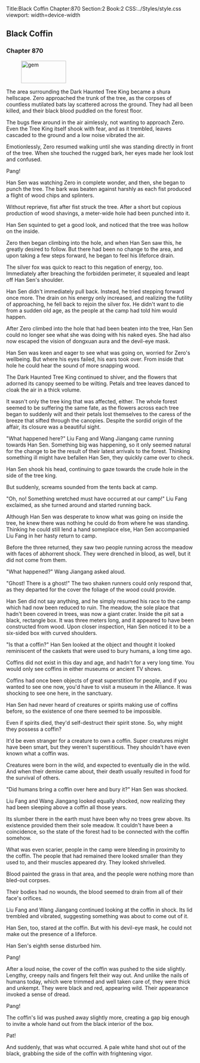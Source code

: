 Title:Black Coffin 
Chapter:870 
Section:2 
Book:2 
CSS:../Styles/style.css 
viewport: width=device-width
  
## Black Coffin
### Chapter 870 
<figure>
	<img src="../Images/gem.gif" alt="gem" id="gem" width="120" height="60" />
</figure>
  

  
  The area surrounding the Dark Haunted Tree King became a shura hellscape. Zero approached the trunk of the tree, as the corpses of countless mutilated bats lay scattered across the ground. They had all been killed, and their black blood puddled on the forest floor.

The bugs flew around in the air aimlessly, not wanting to approach Zero. Even the Tree King itself shook with fear, and as it trembled, leaves cascaded to the ground and a low noise vibrated the air.

Emotionlessly, Zero resumed walking until she was standing directly in front of the tree. When she touched the rugged bark, her eyes made her look lost and confused.

Pang!

Han Sen was watching Zero in complete wonder, and then, she began to punch the tree. The bark was beaten against harshly as each fist produced a flight of wood chips and splinters.

Without reprieve, fist after fist struck the tree. After a short but copious production of wood shavings, a meter-wide hole had been punched into it.

Han Sen squinted to get a good look, and noticed that the tree was hollow on the inside.

Zero then began climbing into the hole, and when Han Sen saw this, he greatly desired to follow. But there had been no change to the area, and upon taking a few steps forward, he began to feel his lifeforce drain.

The silver fox was quick to react to this negation of energy, too. Immediately after breaching the forbidden perimeter, it squealed and leapt off Han Sen's shoulder.

Han Sen didn't immediately pull back. Instead, he tried stepping forward once more. The drain on his energy only increased, and realizing the futility of approaching, he fell back to rejoin the silver fox. He didn't want to die from a sudden old age, as the people at the camp had told him would happen.

After Zero climbed into the hole that had been beaten into the tree, Han Sen could no longer see what she was doing with his naked eyes. She had also now escaped the vision of dongxuan aura and the devil-eye mask.

Han Sen was keen and eager to see what was going on, worried for Zero's wellbeing. But where his eyes failed, his ears took over. From inside that hole he could hear the sound of more snapping wood.

The Dark Haunted Tree King continued to shiver, and the flowers that adorned its canopy seemed to be wilting. Petals and tree leaves danced to cloak the air in a thick volume.

It wasn't only the tree king that was affected, either. The whole forest seemed to be suffering the same fate, as the flowers across each tree began to suddenly wilt and their petals lost themselves to the caress of the breeze that sifted through the canopies. Despite the sordid origin of the affair, its closure was a beautiful sight.

"What happened here?" Liu Fang and Wang Jiangang came running towards Han Sen. Something big was happening, so it only seemed natural for the change to be the result of their latest arrivals to the forest. Thinking something ill might have befallen Han Sen, they quickly came over to check.

Han Sen shook his head, continuing to gaze towards the crude hole in the side of the tree king.

But suddenly, screams sounded from the tents back at camp.

"Oh, no! Something wretched must have occurred at our camp!" Liu Fang exclaimed, as she turned around and started running back.

Although Han Sen was desperate to know what was going on inside the tree, he knew there was nothing he could do from where he was standing. Thinking he could still lend a hand someplace else, Han Sen accompanied Liu Fang in her hasty return to camp.

Before the three returned, they saw two people running across the meadow with faces of abhorrent shock. They were drenched in blood, as well, but it did not come from them.

"What happened?" Wang Jiangang asked aloud.

"Ghost! There is a ghost!" The two shaken runners could only respond that, as they departed for the cover the foliage of the wood could provide.

Han Sen did not say anything, and he simply resumed his race to the camp which had now been reduced to ruin. The meadow, the sole place that hadn't been covered in trees, was now a giant crater. Inside the pit sat a black, rectangle box. It was three meters long, and it appeared to have been constructed from wood. Upon closer inspection, Han Sen noticed it to be a six-sided box with curved shoulders.

"Is that a coffin?" Han Sen looked at the object and thought it looked reminiscent of the caskets that were used to bury humans, a long time ago.

Coffins did not exist in this day and age, and hadn't for a very long time. You would only see coffins in either museums or ancient TV shows.

Coffins had once been objects of great superstition for people, and if you wanted to see one now, you'd have to visit a museum in the Alliance. It was shocking to see one here, in the sanctuary.

Han Sen had never heard of creatures or spirits making use of coffins before, so the existence of one there seemed to be impossible.

Even if spirits died, they'd self-destruct their spirit stone. So, why might they possess a coffin?

It'd be even stranger for a creature to own a coffin. Super creatures might have been smart, but they weren't superstitious. They shouldn't have even known what a coffin was.

Creatures were born in the wild, and expected to eventually die in the wild. And when their demise came about, their death usually resulted in food for the survival of others.

"Did humans bring a coffin over here and bury it?" Han Sen was shocked.

Liu Fang and Wang Jiangang looked equally shocked, now realizing they had been sleeping above a coffin all those years.

Its slumber there in the earth must have been why no trees grew above. Its existence provided them their sole meadow. It couldn't have been a coincidence, so the state of the forest had to be connected with the coffin somehow.

What was even scarier, people in the camp were bleeding in proximity to the coffin. The people that had remained there looked smaller than they used to, and their muscles appeared dry. They looked shrivelled.

Blood painted the grass in that area, and the people were nothing more than bled-out corpses.

Their bodies had no wounds, the blood seemed to drain from all of their face's orifices.

Liu Fang and Wang Jiangang continued looking at the coffin in shock. Its lid trembled and vibrated, suggesting something was about to come out of it.

Han Sen, too, stared at the coffin. But with his devil-eye mask, he could not make out the presence of a lifeforce.

Han Sen's eighth sense disturbed him.

Pang!

After a loud noise, the cover of the coffin was pushed to the side slightly. Lengthy, creepy nails and fingers felt their way out. And unlike the nails of humans today, which were trimmed and well taken care of, they were thick and unkempt. They were black and red, appearing wild. Their appearance invoked a sense of dread.

Pang!

The coffin's lid was pushed away slightly more, creating a gap big enough to invite a whole hand out from the black interior of the box.

Pat!

And suddenly, that was what occurred. A pale white hand shot out of the black, grabbing the side of the coffin with frightening vigor.
